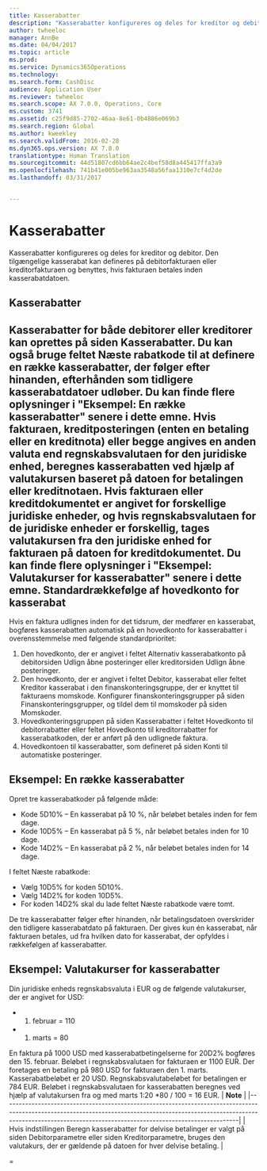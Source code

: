 ```yaml
---
title: Kasserabatter
description: "Kasserabatter konfigureres og deles for kreditor og debitor.  Den tilgængelige kasserabat kan defineres på debitorfakturaen eller kreditorfakturaen og benyttes, hvis fakturaen betales inden kasserabatdatoen."
author: twheeloc
manager: AnnBe
ms.date: 04/04/2017
ms.topic: article
ms.prod: 
ms.service: Dynamics365Operations
ms.technology: 
ms.search.form: CashDisc
audience: Application User
ms.reviewer: twheeloc
ms.search.scope: AX 7.0.0, Operations, Core
ms.custom: 3741
ms.assetid: c25f9d85-2702-46aa-8e61-0b4886e069b3
ms.search.region: Global
ms.author: kweekley
ms.search.validFrom: 2016-02-28
ms.dyn365.ops.version: AX 7.0.0
translationtype: Human Translation
ms.sourcegitcommit: 44d51807cd6bb64ae2c4bef58d8a445417ffa3a9
ms.openlocfilehash: 741b41e005be963aa3548a56faa1310e7cf4d2de
ms.lasthandoff: 03/31/2017


---
```


# <a name="cash-discounts"></a>Kasserabatter

Kasserabatter konfigureres og deles for kreditor og debitor.  Den tilgængelige kasserabat kan defineres på debitorfakturaen eller kreditorfakturaen og benyttes, hvis fakturaen betales inden kasserabatdatoen. 

<a name="cash-discounts"></a>Kasserabatter
--------------

Kasserabatter for både debitorer eller kreditorer kan oprettes på siden Kasserabatter. Du kan også bruge feltet Næste rabatkode til at definere en række kasserabatter, der følger efter hinanden, efterhånden som tidligere kasserabatdatoer udløber. Du kan finde flere oplysninger i "Eksempel: En række kasserabatter" senere i dette emne. Hvis fakturaen, kreditposteringen (enten en betaling eller en kreditnota) eller begge angives en anden valuta end regnskabsvalutaen for den juridiske enhed, beregnes kasserabatten ved hjælp af valutakursen baseret på datoen for betalingen eller kreditnotaen. Hvis fakturaen eller kreditdokumentet er angivet for forskellige juridiske enheder, og hvis regnskabsvalutaen for de juridiske enheder er forskellig, tages valutakursen fra den juridiske enhed for fakturaen på datoen for kreditdokumentet. Du kan finde flere oplysninger i "Eksempel: Valutakurser for kasserabatter" senere i dette emne.
Standardrækkefølge af hovedkonto for kasserabat
----------------------------------------------

Hvis en faktura udlignes inden for det tidsrum, der medfører en kasserabat, bogføres kasserabatten automatisk på en hovedkonto for kasserabatter i overensstemmelse med følgende standardprioritet:
1.  Den hovedkonto, der er angivet i feltet Alternativ kasserabatkonto på debitorsiden Udlign åbne posteringer eller kreditorsiden Udlign åbne posteringer.
2.  Den hovedkonto, der er angivet i feltet Debitor, kasserabat eller feltet Kreditor kasserabat i den finanskonteringsgruppe, der er knyttet til fakturaens momskode. Konfigurer finanskonteringsgrupper på siden Finanskonteringsgrupper, og tildel dem til momskoder på siden Momskoder.
3.  Hovedkonteringsgruppen på siden Kasserabatter i feltet Hovedkonto til debitorrabatter eller feltet Hovedkonto til kreditorrabatter for kasserabatkoden, der er anført på den udlignede faktura.
4.  Hovedkontoen til kasserabatter, som defineret på siden Konti til automatiske posteringer.

## <a name="example-series-of-cash-discounts"></a> Eksempel: En række kasserabatter
Opret tre kasserabatkoder på følgende måde:
-   Kode 5D10% – En kasserabat på 10 %, når beløbet betales inden for fem dage.
-   Kode 10D5% – En kasserabat på 5 %, når beløbet betales inden for 10 dage.
-   Kode 14D2% – En kasserabat på 2 %, når beløbet betales inden for 14 dage.

I feltet Næste rabatkode:
-   Vælg 10D5% for koden 5D10%.
-   Vælg 14D2% for koden 10D5%.
-   For koden 14D2% skal du lade feltet Næste rabatkode være tomt.

De tre kasserabatter følger efter hinanden, når betalingsdatoen overskrider den tidligere kasserabatdato på fakturaen. Der gives kun én kasserabat, når fakturaen betales, ud fra hvilken dato for kasserabat, der opfyldes i rækkefølgen af kasserabatter.

## <a name="example-exchange-rates-for-cash-discounts"></a> Eksempel: Valutakurser for kasserabatter
Din juridiske enheds regnskabsvaluta i EUR og de følgende valutakurser, der er angivet for USD:
-   1. februar = 110
-   1. marts = 80

En faktura på 1000 USD med kasserabatbetingelserne for 20D2% bogføres den 15. februar. Beløbet i regnskabsvalutaen for fakturaen er 1100 EUR. Der foretages en betaling på 980 USD for fakturaen den 1. marts. Kasserabatbeløbet er 20 USD. Regnskabsvalutabeløbet for betalingen er 784 EUR. Beløbet i regnskabsvalutaen for kasserabatten beregnes ved hjælp af valutakursen fra og med marts 1:20 \*80 / 100 = 16 EUR.
| **Note**                                                                                                                                                                                                                             |
|--------------------------------------------------------------------------------------------------------------------------------------------------------------------------------------------------------------------------------------|
| Hvis indstillingen Beregn kasserabatter for delvise betalinger er valgt på siden Debitorparametre eller siden Kreditorparametre, bruges den valutakurs, der er gældende på datoen for hver delvise betaling. |

 
=

 


